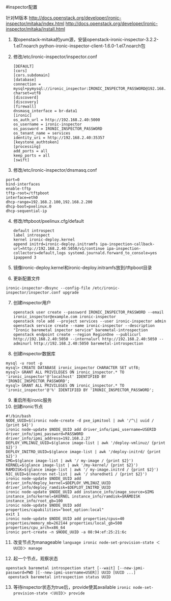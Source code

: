 #inspector配置

针对M版本
http://docs.openstack.org/developer/ironic-inspector/mitaka/index.html
http://docs.openstack.org/developer/ironic-inspector/mitaka/install.html

1. 取openstack-mitaka的yum源，安装openstack-ironic-inspector-3.2.2-1.el7.noarch
   python-ironic-inspector-client-1.6.0-1.el7.noarch包

2. 修改/etc/ironic-inspector/inspector.conf
   ```
   [DEFAULT]
   [cors]
   [cors.subdomain]
   [database]
   connection = mysql+pymysql://ironic_inspector:IRONIC_INSPECTOR_PASSWORD@192.168.2.40/ironic_inspector?charset=utf8
   [discoverd]
   [discovery]
   [firewall]
   dnsmasq_interface = br-data1
   [ironic]
   os_auth_url = http://192.168.2.40:5000
   os_username = ironic-inspector
   os_password = IRONIC_INSPECTOR_PASSWORD
   os_tenant_name = services
   identity_uri = http://192.168.2.40:35357
   [keystone_authtoken]
   [processing]
   add_ports = all
   keep_ports = all
   [swift]
   ```

3. 修改/etc/ironic-inspector/dnsmasq.conf
```
port=0
bind-interfaces
enable-tftp
tftp-root=/tftpboot
interface=eth0
dhcp-range=192.168.2.100,192.168.2.200
dhcp-boot=pxelinux.0
dhcp-sequential-ip
```

4. 修改/tftpboot/pxelinux.cfg/default
   ```shell
   default introspect
   label introspect
   kernel ironic-deploy.kernel
   append initrd=ironic-deploy.initramfs ipa-inspection-callback-url=http://192.168.2.40:5050/v1/continue ipa-inspection-collectors=default,logs systemd.journald.forward_to_console=yes
   ipappend 3
   ```


5. 镜像ironic-deploy.kernel和ironic-deploy.initramfs放到/tftpboot目录
6. 更新配置文件

```
ironic-inspector-dbsync --config-file /etc/ironic-inspector/inspector.conf upgrade
```

7. 创建inspector用户
   ```language
   openstack user create --password IRONIC_INSPECTOR_PASSWORD --email ironic_inspector@example.com ironic-inspector
   openstack role add --project services --user ironic-inspector admin
   openstack service create --name ironic-inspector --description "Ironic baremetal inpector service" baremetal-introspection
   openstack endpoint create --region RegionOne --publicurl http://192.168.2.40:5050 --internalurl http://192.168.2.40:5050 --adminurl http://192.168.2.40:5050 baremetal-introspection
   ```

8. 创建inspector数据库
```
mysql -u root -p
mysql> CREATE DATABASE ironic_inspector CHARACTER SET utf8;
mysql> GRANT ALL PRIVILEGES ON ironic_inspector.* TO 'ironic_inspector'@'localhost' IDENTIFIED BY 'IRONIC_INSPECTOR_PASSWORD';
mysql> GRANT ALL PRIVILEGES ON ironic_inspector.* TO 'ironic_inspector'@'%' IDENTIFIED BY 'IRONIC_INSPECTOR_PASSWORD';
```

9. 重启所有ironic服务
10. 创建ironic节点
```shell
#!/bin/bash
NODE_UUID=$(ironic node-create -d pxe_ipmitool | awk '/^\| uuid / {print $4}')
ironic node-update $NODE_UUID add driver_info/ipmi_username=USERID driver_info/ipmi_password=PASSW0RD driver_info/ipmi_address=192.168.2.27
DEPLOY_VMLINUZ_UUID=$(glance image-list | awk '/deploy-vmlinuz/ {print $2}')
DEPLOY_INITRD_UUID=$(glance image-list | awk '/deploy-initrd/ {print $2}')
IMG=$(glance image-list | awk '/ my-image / {print $2}')
KERNEL=$(glance image-list | awk '/my-kernel/ {print $2}')
RAMDISK=$(glance image-list | awk '/ my-image.initrd / {print $2}')
NIC_UUID=$(neutron net-list | awk '/ sharednet1 / {print $2}')
ironic node-update $NODE_UUID add driver_info/deploy_kernel=$DEPLOY_VMLINUZ_UUID driver_info/deploy_ramdisk=$DEPLOY_INITRD_UUID
ironic node-update $NODE_UUID add instance_info/image_source=$IMG instance_info/kernel=$KERNEL instance_info/ramdisk=$RAMDISK instance_info/root_gb=100
ironic node-update $NODE_UUID add properties/capabilities="boot_option:local"
exit 1
ironic node-update $NODE_UUID add properties/cpus=40 properties/memory_mb=262144 properties/local_gb=500 properties/cpu_arch=x86_64
ironic port-create -n $NODE_UUID -a 08:94:ef:25:21:6c
```

11.  改变节点为manageable
    ```language
    ironic node-set-provision-state ＜UUID＞ manage
    ```

12.  起一个节点，观察状态
```
openstack baremetal introspection start [--wait] [--new-ipmi-password=PWD ][--new-ipmi-username=USER]] UUID [UUID ...] 
 openstack baremetal introspection status UUID
```

13.  等待inspector状态为true后，provide使其available
    ```
    ironic node-set-provision-state ＜UUID＞ provide 
    ```